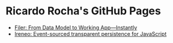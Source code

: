 # Ricardo Rocha's GitHub Pages

- [Filer: From Data Model to Working App—Instantly](./filer.html)
- [Ireneo: Event-sourced transparent persistence for JavaScript](./ireneo.html)
